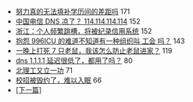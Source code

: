 - [努力真的无法填补学历间的差距吗](https://www.v2ex.com/t/552058) 171
- [中国电信 DNS 凉了？ 114.114.114.114](https://www.v2ex.com/t/551941) 152
- [浙江：个人频繁跳槽，将被纪录信用系统](https://www.v2ex.com/t/551842) 152
- [抱怨 996ICU 的难道不知道有一种组织叫 工会 吗？](https://www.v2ex.com/t/552092) 143
- [一晚上打死 7 只老鼠，我该怎么防止老鼠进家？](https://www.v2ex.com/t/551883) 119
- [dns 1.1.1.1 延迟很低了，都用了吗？](https://www.v2ex.com/t/552064) 80
- [北理工又立一功](https://www.v2ex.com/t/552005) 71
- [校招被毁约了，难以入眠](https://www.v2ex.com/t/551865) 66
-   [ [下一篇] ](https://github.com/able8/v2ex-hot-record/blob/master/2019-04-05.md)
